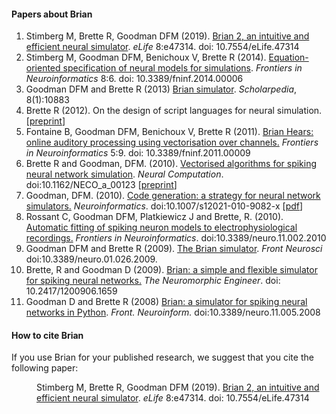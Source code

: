 <html><body><h4>Papers about Brian</h4>
<ol>
 	<li>Stimberg M, Brette R, Goodman DFM (2019). <a href="https://elifesciences.org/articles/47314">Brian 2, an intuitive and efficient neural simulator</a>. <em>eLife</em> 8:e47314. doi: 10.7554/eLife.47314</li>
 	<li>Stimberg M, Goodman DFM, Benichoux V, Brette R (2014). <a href="http://www.frontiersin.org/Journal/10.3389/fninf.2014.00006/abstract">Equation-oriented specification of neural models for simulations</a>. <em>Frontiers in Neuroinformatics</em> 8:6. doi: 10.3389/fninf.2014.00006</li>
 	<li>Goodman DFM and Brette R (2013) <a href="http://www.scholarpedia.org/article/Brian_simulator">Brian simulator</a>. <em>Scholarpedia</em>, 8(1):10883</li>
 	<li>Brette R (2012). On the design of script languages for neural simulation. [<a href="/WordPress/wp-content/uploads/2012/05/On-the-design-of-script-languages-for-neural-simulation.pdf">preprint</a>]</li>
 	<li>Fontaine B, Goodman DFM, Benichoux V, Brette R (2011). <a href="http://www.frontiersin.org/neuroinformatics/abstract/11725">Brian Hears: online auditory processing using vectorisation over channels.</a> <em>Frontiers in Neuroinformatics</em> 5:9. doi: 10.3389/fninf.2011.00009</li>
 	<li>Brette R and Goodman, DFM. (2010). <a href="http://www.mitpressjournals.org/doi/abs/10.1162/NECO_a_00123?url_ver=Z39.88-2003&amp;rfr_id=ori:rid:crossref.org&amp;rfr_dat=cr_pub%3dpubmed">Vectorised algorithms for spiking neural network simulation</a>. <em>Neural Computation</em>. doi:10.1162/NECO_a_00123 [<a href="http://www.briansimulator.org/WordPress/wp-content/uploads/2010/10/algorithms-preprint.pdf">preprint</a>]</li>
 	<li>Goodman, DFM. (2010). <a href="http://www.springerlink.com/content/12614h7817602680/">Code generation: a strategy for neural network simulators.</a> <em>Neuroinformatics</em>. doi:10.1007/s12021-010-9082-x [<a href="http://www.briansimulator.org/WordPress/wp-content/uploads/2010/07/codegen.pdf">pdf</a>]</li>
 	<li>Rossant C, Goodman DFM, Platkiewicz J and Brette, R. (2010). <a href="http://frontiersin.org/neuroscience/neuroinformatics/paper/10.3389/neuro.11/002.2010/">Automatic fitting of spiking neuron models to electrophysiological recordings.</a> <em>Frontiers in Neuroinformatics</em>. doi:10.3389/neuro.11.002.2010</li>
 	<li>Goodman DFM and Brette R (2009). <a href="http://frontiersin.org/neuroscience/paper/10.3389/neuro.01/026.2009/">The Brian simulator</a>. <em>Front Neurosci </em>doi:10.3389/neuro.01.026.2009.</li>
 	<li>Brette, R and Goodman D (2009). <a href="http://www.ine-news.org/view.php?source=1659-2009-07-07">Brian: a simple and flexible simulator for spiking neural networks.</a> <em>The Neuromorphic Engineer</em>. doi: 10.2417/1200906.1659</li>
 	<li>Goodman D and Brette R (2008) <a href="http://www.frontiersin.org/neuroinformatics/paper/10.3389/neuro.11/005.2008/">Brian: a simulator for spiking neural networks in Python</a>. <em>Front. Neuroinform.</em> doi:10.3389/neuro.11.005.2008</li>
</ol>
<h4>How to cite Brian</h4>
If you use Brian for your published research, we suggest that you cite the following paper:
<p style="padding-left: 40px;">Stimberg M, Brette R, Goodman DFM (2019). <a href="https://elifesciences.org/articles/47314">Brian 2, an intuitive and efficient neural simulator</a>. <em>eLife</em> 8:e47314. doi: 10.7554/eLife.47314</p></body></html>